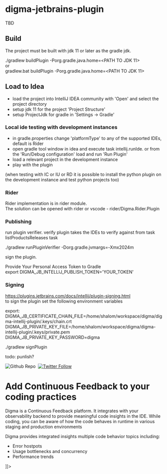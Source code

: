 # digma-jetbrains-plugin

TBD


## Build
The project must be built with jdk 11 or later as the gradle jdk.</br>

./gradlew buildPlugin -Porg.gradle.java.home=<PATH TO JDK 11></br>
or</br>
gradlew.bat buildPlugin -Porg.gradle.java.home=<PATH TO JDK 11></br>

## Load to Idea

- load the project into IntelliJ IDEA community with 'Open' and select the project directory</br>
- setup jdk 11 for the project 'Project Structure'</br>
- setup ProjectJdk for gradle in 'Settings -> Gradle'</br>


### Local ide testing with development instances

- in gradle.properties change 'platformType' to any of the supported IDEs, default is Rider</br>
- open gradle tool window in idea and execute task intellij.runIde. or from the 'Run/Debug configuration' load and run 'Run Plugin'</br>
- load a relevant project in the development instance</br>
- play with the plugin</br>

(when testing with IC or IU or RD it is possible to install the python plugin on the development instance 
and test python projects too)


### Rider

Rider implementation is in rider module. </br>
The solution can be opened with rider or vscode - rider/Digma.Rider.Plugin</br>



### Publishing

run plugin verifier. verify plugin takes the IDEs to verify against from task listProductsReleases task</br>

./gradlew runPluginVerifier -Dorg.gradle.jvmargs=-Xmx2024m</br>

sign the plugin.</br>

Provide Your Personal Access Token to Gradle</br>
export DIGMA_JB_INTELLIJ_PUBLISH_TOKEN='YOUR_TOKEN'</br>


### Signing

https://plugins.jetbrains.com/docs/intellij/plugin-signing.html</br>
to sign the plugin set the following environment variables</br>

export:</br>
DIGMA_JB_CERTIFICATE_CHAIN_FILE=/home/shalom/workspace/digma/digma-intellij-plugin/.keys/chain.crt</br>
DIGMA_JB_PRIVATE_KEY_FILE=/home/shalom/workspace/digma/digma-intellij-plugin/.keys/private.pem</br>
DIGMA_JB_PRIVATE_KEY_PASSWORD=digma</br>


./gradlew signPlugin</br>



todo: punlish?</br>







<!-- [//]: # (example how satisfy gradle build with empty plugin description) -->
<!-- Plugin description -->

<![CDATA[
        <a href="https://github.com/digma-ai/digma"><img src="https://img.shields.io/github/stars/digma-ai/digma?style=social" alt="Github Repo"></a>&nbsp;
        <a href="https://twitter.com/doppleware"><img src="https://img.shields.io/twitter/follow/doppleware?style=social" alt="Twitter Follow"></a>&nbsp;
        <h1>Add Continuous Feedback to your coding practices</h1>
        <p>Digma is a Continuous Feedback platform. It integrates with your observability
        backend to provide meaningful code insights in the IDE. While coding, you can be aware of how the code behaves in runtime in various staging and production environments</p>

        <p>Digma provides integrated insights multiple code behavior topics including:
        <ul>
          <li>Error hostpots</li>
          <li>Usage bottlenecks and concurrency</li>
          <li>Performance trends</li>
        </ul>
        </p>
      ]]>
<!-- Plugin description end -->




